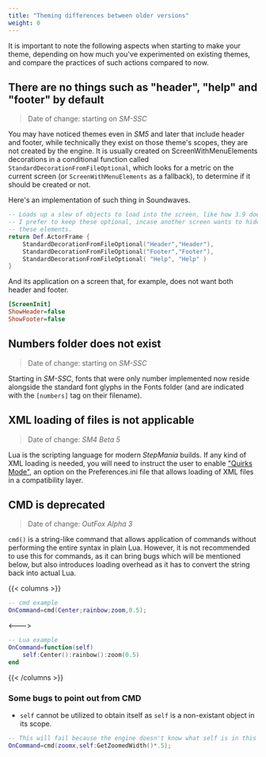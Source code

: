 ```yaml
---
title: "Theming differences between older versions"
weight: 0
---
```


It is important to note the following aspects when starting to make your theme, depending on how much you've experimented on existing themes, and compare the practices of such actions compared to now.


## There are no things such as "header", "help" and "footer" by default

> Date of change: starting on _SM-SSC_

You may have noticed themes even in _SM5_ and later that include header and footer, while technically they exist on those theme's scopes, they are not created by the engine. It is usually created on ScreenWithMenuElements decorations in a conditional function called `StandardDecorationFromFileOptional`, which looks for a metric on the current screen (or `ScreenWithMenuElements` as a fallback), to determine if it should be created or not.

Here's an implementation of such thing in Soundwaves.
```lua
-- Loads up a slew of objects to load into the screen, like how 3.9 does.
-- I prefer to keep these optional, incase another screen wants to hide 
-- these elements.
return Def.ActorFrame {
	StandardDecorationFromFileOptional("Header","Header"),
	StandardDecorationFromFileOptional("Footer","Footer"),
	StandardDecorationFromFileOptional( "Help", "Help" )	
}
```

And its application on a screen that, for example, does not want both header and footer.
```ini
[ScreenInit]
ShowHeader=false
ShowFooter=false
```
## Numbers folder does not exist

> Date of change: starting on _SM-SSC_

Starting in _SM-SSC_, fonts that were only number implemented now reside alongside the standard font glyphs in the Fonts folder (and are indicated with the `[numbers]` tag on their filename).

## XML loading of files is not applicable

> Date of change: _SM4 Beta 5_

Lua is the scripting language for modern _StepMania_ builds. If any kind of XML loading is needed, you will need to instruct the user to enable ["Quirks Mode"](../../../user-guide/config/preferences/#quirksmode), an option on the Preferences.ini file that allows loading of XML files in a compatibility layer.

## CMD is deprecated

> Date of change: _OutFox Alpha 3_

`cmd()` is a string-like command that allows application of commands without performing the entire syntax in plain Lua. However, it is not recommended to use this for commands, as it can bring bugs which will be mentioned below, but also introduces loading overhead as it has to convert the string back into actual Lua.

{{< columns >}}
```lua
-- cmd example
OnCommand=cmd(Center;rainbow;zoom,0.5);
```
<--->
```lua
-- Lua example
OnCommand=function(self)
	self:Center():rainbow():zoom(0.5)
end
```
{{< /columns >}}

### Some bugs to point out from CMD

- `self` cannot be utilized to obtain itself as `self` is a non-existant object in its scope.

```lua
-- This will fail because the engine doesn't know what self is in this scope.
OnCommand=cmd(zoomx,self:GetZoomedWidth()*.5);
```

